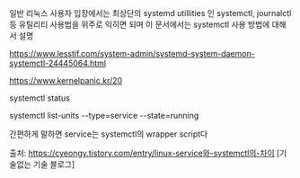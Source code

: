일반 리눅스 사용자 입장에서는 최상단의 systemd utillities 인 systemctl, journalctl 등 유틸리티 사용법을 위주로 익히면 되며 이 문서에서는 systemctl 사용 방법에 대해서 설명

https://www.lesstif.com/system-admin/systemd-system-daemon-systemctl-24445064.html


https://www.kernelpanic.kr/20


systemctl status  

systemctl list-units --type=service --state=running

간편하게 말하면 service는 systemctl의 wrapper script다

출처: https://cyeongy.tistory.com/entry/linux-service와-systemctl의-차이 [기술없는 기술 블로그]